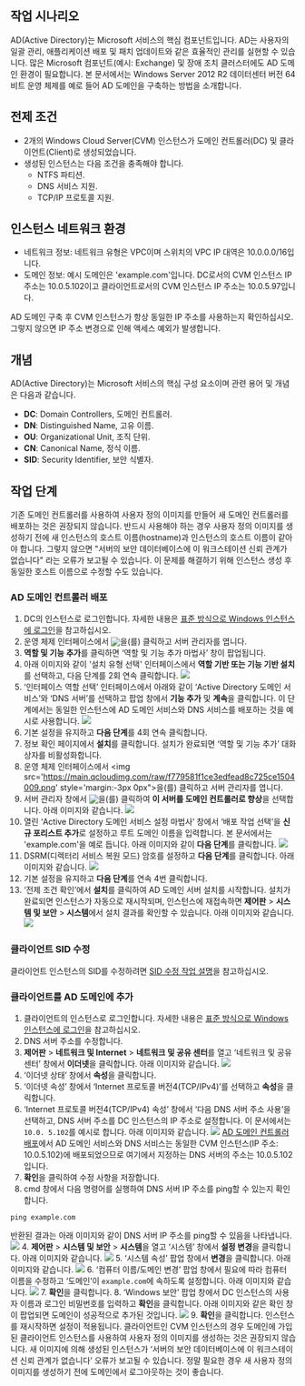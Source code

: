 ## 작업 시나리오
AD(Active Directory)는 Microsoft 서비스의 핵심 컴포넌트입니다. AD는 사용자의 일괄 관리, 애플리케이션 배포 및 패치 업데이트와 같은 효율적인 관리를 실현할 수 있습니다. 많은 Microsoft 컴포넌트(예시: Exchange) 및 장애 조치 클러스터에도 AD 도메인 환경이 필요합니다. 본 문서에서는 Windows Server 2012 R2 데이터센터 버전 64비트 운영 체제를 예로 들어 AD 도메인을 구축하는 방법을 소개합니다.

## 전제 조건

- 2개의 Windows Cloud Server(CVM) 인스턴스가 도메인 컨트롤러(DC) 및 클라이언트(Client)로 생성되었습니다.
- 생성된 인스턴스는 다음 조건을 충족해야 합니다.
	- NTFS 파티션.
	- DNS 서비스 지원.
	- TCP/IP 프로토콜 지원.

## 인스턴스 네트워크 환경
- 네트워크 정보: 네트워크 유형은 VPC이며 스위치의 VPC IP 대역은 10.0.0.0/16입니다.
- 도메인 정보: 예시 도메인은 'example.com'입니다. DC로서의 CVM 인스턴스 IP 주소는 10.0.5.102이고 클라이언트로서의 CVM 인스턴스 IP 주소는 10.0.5.97입니다.
<dx-alert infotype="notice" title="">
AD 도메인 구축 후 CVM 인스턴스가 항상 동일한 IP 주소를 사용하는지 확인하십시오. 그렇지 않으면 IP 주소 변경으로 인해 액세스 예외가 발생합니다.
</dx-alert>



## 개념
AD(Active Directory)는 Microsoft 서비스의 핵심 구성 요소이며 관련 용어 및 개념은 다음과 같습니다.
- **DC**: Domain Controllers, 도메인 컨트롤러.
- **DN**: Distinguished Name, 고유 이름.
- **OU**: Organizational Unit, 조직 단위.
- **CN**: Canonical Name, 정식 이름.
- **SID**: Security Identifier, 보안 식별자.


## 작업 단계

<dx-alert infotype="explain" title="">
기존 도메인 컨트롤러를 사용하여 사용자 정의 이미지를 만들어 새 도메인 컨트롤러를 배포하는 것은 권장되지 않습니다. 반드시 사용해야 하는 경우 사용자 정의 이미지를 생성하기 전에 새 인스턴스의 호스트 이름(hostname)과 인스턴스의 호스트 이름이 같아야 합니다. 그렇지 않으면 "서버의 보안 데이터베이스에 이 워크스테이션 신뢰 관계가 없습니다" 라는 오류가 보고될 수 있습니다. 이 문제를 해결하기 위해 인스턴스 생성 후 동일한 호스트 이름으로 수정할 수도 있습니다.
</dx-alert>



### AD 도메인 컨트롤러 배포[](id:Step1)
1. DC의 인스턴스로 로그인합니다. 자세한 내용은 [표준 방식으로 Windows 인스턴스에 로그인](https://intl.cloud.tencent.com/document/product/213/41018)을 참고하십시오.
2. 운영 체제 인터페이스에서 <img src="https://main.qcloudimg.com/raw/f779581f1ce3edfead8c725ce1504009.png" style="margin:-3px 0px">을(를) 클릭하고 서버 관리자를 엽니다.
3. **역할 및 기능 추가**를 클릭하면 ‘역할 및 기능 추가 마법사’ 창이 팝업됩니다.
4. 아래 이미지와 같이 '설치 유형 선택' 인터페이스에서 **역할 기반 또는 기능 기반 설치**를 선택하고, 다음 단계를 2회 연속 클릭합니다.
![](https://qcloudimg.tencent-cloud.cn/raw/413f2376200fe7a64d56035206ac2c21.png)
5. ‘인터페이스 역할 선택’ 인터페이스에서 아래와 같이  ‘Active Directory 도메인 서비스’와 ‘DNS 서버’를 선택하고 팝업 창에서 **기능 추가** 및 **계속**을 클릭합니다.
이 단계에서는 동일한 인스턴스에 AD 도메인 서비스와 DNS 서비스를 배포하는 것을 예시로 사용합니다.
![](https://qcloudimg.tencent-cloud.cn/raw/a9f62f646661dc1c3559b12328ed8077.png)
6. 기본 설정을 유지하고 **다음 단계**를 4회 연속 클릭합니다.
7. 정보 확인 페이지에서 **설치**를 클릭합니다.
설치가 완료되면 ‘역할 및 기능 추가’ 대화 상자를 비활성화합니다.
8. 운영 체제 인터페이스에서 <img src='https://main.qcloudimg.com/raw/f779581f1ce3edfead8c725ce1504009.png' style='margin:-3px 0px">을(를) 클릭하고 서버 관리자를 엽니다.
9. 서버 관리자 창에서 <img src="https://main.qcloudimg.com/raw/b7b26ebdfecb3b158adac1a37d7a23f3.png" style="margin:-3px 0px">을(를) 클릭하여 **이 서버를 도메인 컨트롤러로 향상**을 선택합니다. 아래 이미지와 같습니다.
![](https://qcloudimg.tencent-cloud.cn/raw/bc6e02bf64866c4458ec6599babe09a2.png)
10. 열린 ‘Active Directory 도메인 서비스 설정 마법사’ 창에서 ‘배포 작업 선택’을 **신규 포리스트 추가**로 설정하고 루트 도메인 이름을 입력합니다. 본 문서에서는 'example.com'을 예로 듭니다. 아래 이미지와 같이 **다음 단계**를 클릭합니다.
![](https://qcloudimg.tencent-cloud.cn/raw/b91884139c592c76cf3547fa7c5de711.png)
11. DSRM(디렉터리 서비스 복원 모드) 암호를 설정하고 **다음 단계**를 클릭합니다. 아래 이미지와 같습니다.
![](https://qcloudimg.tencent-cloud.cn/raw/192ba48444d9fef4faf46a2c5eb73983.png)
12. 기본 설정을 유지하고 **다음 단계**를 연속 4번 클릭합니다.
13. ‘전제 조건 확인’에서 **설치**를 클릭하여 AD 도메인 서버 설치를 시작합니다.
설치가 완료되면 인스턴스가 자동으로 재시작되며, 인스턴스에 재접속하면 **제어판** > **시스템 및 보안** > **시스템**에서 설치 결과를 확인할 수 있습니다. 아래 이미지와 같습니다.
![](https://qcloudimg.tencent-cloud.cn/raw/32475970bbb3c6ff99a6ced08c3e72e1.png)

### 클라이언트 SID 수정
클라이언트 인스턴스의 SID를 수정하려면 [SID 수정 작업 설명](https://intl.cloud.tencent.com/document/product/213/4829)을 참고하십시오.


### 클라이언트를 AD 도메인에 추가
1. 클라이언트의 인스턴스로 로그인합니다. 자세한 내용은 [표준 방식으로 Windows 인스턴스에 로그인](https://intl.cloud.tencent.com/document/product/213/41018)을 참고하십시오.
2. DNS 서버 주소를 수정합니다.
  1. **제어판** > **네트워크 및 Internet** > **네트워크 및 공유 센터**를 열고 ‘네트워크 및 공유 센터’ 창에서 **이더넷**을 클릭합니다. 아래 이미지와 같습니다.
![](https://qcloudimg.tencent-cloud.cn/raw/ecbcc37005bc2924ab9cb76055fd0666.png)
  2. ‘이더넷 상태’ 창에서 **속성**을 클릭합니다.
  3. ‘이더넷 속성’ 창에서 ‘Internet 프로토콜 버전4(TCP/IPv4)’를 선택하고 **속성**을 클릭합니다.
  4. ‘Internet 프로토콜 버전4(TCP/IPv4) 속성’ 창에서 ‘다음 DNS 서버 주소 사용’을 선택하고, DNS 서버 주소를 DC 인스턴스의 IP 주소로 설정합니다. 이 문서에서는 `10.0. 5.102`를 예시로 합니다. 아래 이미지와 같습니다.
    ![](https://qcloudimg.tencent-cloud.cn/raw/2201da4809892efa26558b3a99e6d324.png)
    [AD 도메인 컨트롤러 배포](#Step1)에서 AD 도메인 서비스와 DNS 서비스는 동일한 CVM 인스턴스(IP 주소: 10.0.5.102)에 배포되었으므로 여기에서 지정하는 DNS 서버의 주소는 10.0.5.102 입니다.
 5. **확인**을 클릭하여 수정 사항을 저장합니다.
3. cmd 창에서 다음 명령어를 실행하여 DNS 서버 IP 주소를 ping할 수 있는지 확인합니다.
```
ping example.com
```
반환된 결과는 아래 이미지와 같이 DNS 서버 IP 주소를 ping할 수 있음을 나타냅니다.
![](https://qcloudimg.tencent-cloud.cn/raw/cfd1ab27a7aaaeb42f9a78c67e476a53.png)
4. **제어판** > **시스템 및 보안** > **시스템**을 열고 ‘시스템’ 창에서 **설정 변경**을 클릭합니다. 아래 이미지와 같습니다.
![](https://qcloudimg.tencent-cloud.cn/raw/6fb71866831646df81ed08c47e10843a.png)
5. ‘시스템 속성’ 팝업 창에서 **변경**을 클릭합니다. 아래 이미지와 같습니다.
![](https://qcloudimg.tencent-cloud.cn/raw/dbfe2df50797ee5fc07cb2ede72dc7ba.png)
6. ‘컴퓨터 이름/도메인 변경’ 팝업 창에서 필요에 따라 컴퓨터 이름을 수정하고 ‘도메인’이 `example.com`에 속하도록 설정합니다. 아래 이미지와 같습니다.
![](https://qcloudimg.tencent-cloud.cn/raw/52b3f11a0347a93eb52d47069d3def1a.png)
7. **확인**을 클릭합니다.
8. ‘Windows 보안’ 팝업 창에서 DC 인스턴스의 사용자 이름과 로그인 비밀번호를 입력하고 **확인**을 클릭합니다.
아래 이미지와 같은 확인 창이 팝업되면 도메인이 성공적으로 추가된 것입니다.
![](https://qcloudimg.tencent-cloud.cn/raw/80856c8d02b87e6b00ef44df88941e89.png)
9. **확인**을 클릭합니다. 인스턴스를 재시작하면 설정이 적용됩니다.
<dx-alert infotype="explain" title="">
클라이언트인 CVM 인스턴스의 경우 도메인에 가입된 클라이언트 인스턴스를 사용하여 사용자 정의 이미지를 생성하는 것은 권장되지 않습니다. 새 이미지에 의해 생성된 인스턴스가 ‘서버의 보안 데이터베이스에 이 워크스테이션 신뢰 관계가 없습니다’ 오류가 보고될 수 있습니다. 정말 필요한 경우 새 사용자 정의 이미지를 생성하기 전에 도메인에서 로그아웃하는 것이 좋습니다.
</dx-alert>


